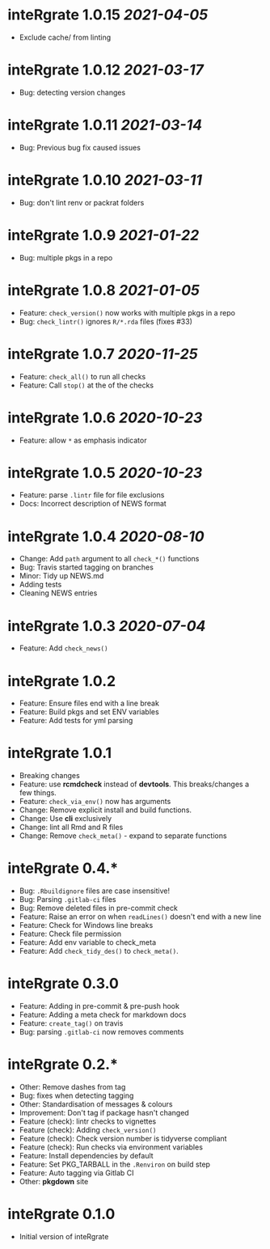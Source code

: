 # inteRgrate 1.0.15 _2021-04-05_
  * Exclude cache/ from linting

# inteRgrate 1.0.12 _2021-03-17_
  * Bug: detecting version changes

# inteRgrate 1.0.11 _2021-03-14_
  * Bug: Previous bug fix caused issues

# inteRgrate 1.0.10 _2021-03-11_
  * Bug: don't lint renv or packrat folders

# inteRgrate 1.0.9 _2021-01-22_
  * Bug: multiple pkgs in a repo

# inteRgrate 1.0.8 _2021-01-05_
  * Feature: `check_version()` now works with multiple pkgs in a repo
  * Bug: `check_lintr()` ignores `R/*.rda` files (fixes #33)
  
# inteRgrate 1.0.7 _2020-11-25_
  * Feature: `check_all()` to run all checks
  * Feature: Call `stop()` at the of the checks 

# inteRgrate 1.0.6 _2020-10-23_
  * Feature: allow `*` as emphasis indicator

# inteRgrate 1.0.5 _2020-10-23_
  * Feature: parse `.lintr` file for file exclusions
  * Docs: Incorrect description of NEWS format

# inteRgrate 1.0.4 _2020-08-10_
  * Change: Add `path` argument to all `check_*()` functions
  * Bug: Travis started tagging on branches
  * Minor: Tidy up NEWS.md
  * Adding tests
  * Cleaning NEWS entries

# inteRgrate 1.0.3 _2020-07-04_
  * Feature: Add `check_news()`

# inteRgrate 1.0.2
  * Feature: Ensure files end with a line break
  * Feature: Build pkgs and set ENV variables
  * Feature: Add tests for yml parsing
  
# inteRgrate 1.0.1
  * Breaking changes
  * Feature: use __rcmdcheck__ instead of __devtools__. This breaks/changes a few things.
  * Feature: `check_via_env()` now has arguments
  * Change: Remove explicit install and build functions.
  * Change: Use __cli__ exclusively
  * Change: lint all Rmd and R files
  * Change: Remove `check_meta()` - expand to separate functions

# inteRgrate 0.4.*
  * Bug: `.Rbuildignore` files are case insensitive!
  * Bug: Parsing `.gitlab-ci` files
  * Bug: Remove deleted files in pre-commit check
  * Feature: Raise an error on when `readLines()` doesn't end with a new line
  * Feature: Check for Windows line breaks
  * Feature: Check file permission
  * Feature: Add env variable to check_meta
  * Feature: Add `check_tidy_des()` to `check_meta()`.

# inteRgrate 0.3.0
  * Feature: Adding in pre-commit & pre-push hook
  * Feature: Adding a meta check for markdown docs
  * Feature: `create_tag()` on travis
  * Bug: parsing `.gitlab-ci` now removes comments

# inteRgrate 0.2.*
  * Other: Remove dashes from tag
  * Bug: fixes when detecting tagging
  * Other: Standardisation of messages & colours
  * Improvement: Don't tag if package hasn't changed
  * Feature (check): lintr checks to vignettes
  * Feature (check): Adding `check_version()`
  * Feature (check): Check version number is tidyverse compliant
  * Feature (check): Run checks via environment variables
  * Feature: Install dependencies by default
  * Feature: Set PKG_TARBALL in the `.Renviron` on build step
  * Feature: Auto tagging via Gitlab CI
  * Other: __pkgdown__ site

# inteRgrate 0.1.0
  * Initial version of inteRgrate
